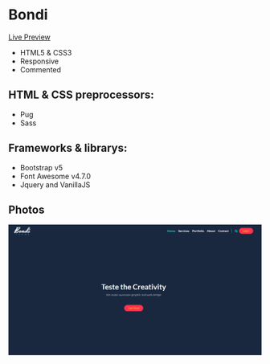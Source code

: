 # Bondi
[Live Preview](https://ahmedali5696.github.io/resume/projects/bondi)
- HTML5 & CSS3
- Responsive
- Commented

## HTML & CSS preprocessors:
- Pug
- Sass

## Frameworks & librarys:
- Bootstrap v5
- Font Awesome v4.7.0
- Jquery and VanillaJS

## Photos
![](https://raw.githubusercontent.com/ahmedali5696/resume/master/img/protofolio/bondi.png)

